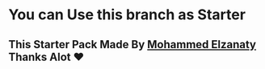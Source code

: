 # You can Use this branch as Starter

## This Starter Pack Made By [Mohammed Elzanaty](https://github.com/mohammedelzanaty/m-zanaty-web-utils) Thanks Alot ♥
